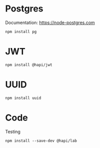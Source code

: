 # Postgres
Documentation: https://node-postgres.com
```
npm install pg
```
# JWT
```
npm install @hapi/jwt
```
# UUID 
```
npm install uuid
```

# Code
Testing
```
npm install --save-dev @hapi/lab

```